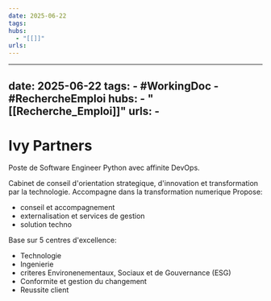 ```yaml
---
date: 2025-06-22
tags: 
hubs:
  - "[[]]"
urls:
---
```


---
date:  2025-06-22
tags:
    - #WorkingDoc
    - #RechercheEmploi
hubs:
    - "[[Recherche_Emploi]]"
urls:
    -
---
# Ivy Partners

Poste de Software Engineer Python avec affinite DevOps.

Cabinet de conseil d'orientation strategique, d'innovation et transformation par la technologie. Accompagne dans la transformation numerique
Propose:
- conseil et accompagnement
- externalisation et services de gestion
- solution techno



Base sur 5 centres d'excellence:
- Technologie
- Ingenierie
- criteres Environenementaux, Sociaux et de Gouvernance (ESG)
- Conformite et gestion du changement
- Reussite client

